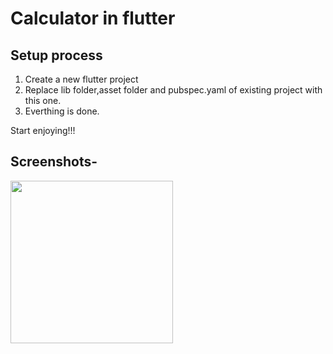 # Calculator in flutter
## Setup process
1. Create a new flutter project
2. Replace lib folder,asset folder and pubspec.yaml of existing project with this one.
3. Everthing is done.

Start enjoying!!!

## Screenshots-
<img src="https://user-images.githubusercontent.com/56580438/117050288-ce893280-ad32-11eb-8989-0d59937e9763.png" width="260px"></img>

